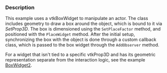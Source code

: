 ### Description

This example uses a vtkBoxWidget to manipulate an actor. The class includes geometry to draw a box around the object, which is bound to it via *SetProp3D*. The box is dimensioned using the `SetPlaceFactor` method, and positioned with the `PlaceWidget` method. After the initial setup, synchronizing the box with the object is done through a custom callback class, which is passed to the box widget through the `AddObserver` method.

For a widget that isn't tied to a specific vtkProp3D and has its geometric representation separate from the interaction logic, see the example [BoxWidget2](../BoxWidget2).

